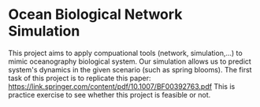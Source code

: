 # Ocean Biological Network Simulation

This project aims to apply compuational tools (network, simulation,...) to mimic oceanography biological system. Our simulation allows us to predict system's dynamics in the given scenario (such as spring blooms). 
The first task of this project is to replicate this paper: https://link.springer.com/content/pdf/10.1007/BF00392763.pdf 
This is practice exercise to see whether this project is feasible or not. 
